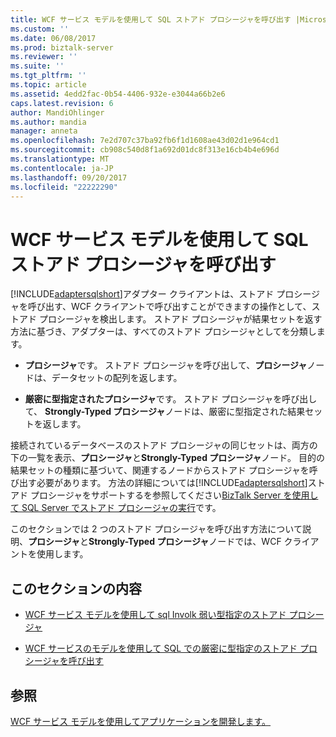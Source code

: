 ```yaml
---
title: WCF サービス モデルを使用して SQL ストアド プロシージャを呼び出す |Microsoft ドキュメント
ms.custom: ''
ms.date: 06/08/2017
ms.prod: biztalk-server
ms.reviewer: ''
ms.suite: ''
ms.tgt_pltfrm: ''
ms.topic: article
ms.assetid: 4edd2fac-0b54-4406-932e-e3044a66b2e6
caps.latest.revision: 6
author: MandiOhlinger
ms.author: mandia
manager: anneta
ms.openlocfilehash: 7e2d707c37ba92fb6f1d1608ae43d02d1e964cd1
ms.sourcegitcommit: cb908c540d8f1a692d01dc8f313e16cb4b4e696d
ms.translationtype: MT
ms.contentlocale: ja-JP
ms.lasthandoff: 09/20/2017
ms.locfileid: "22222290"
---
```

# <a name="invoke-stored-procedures-in-sql-using-the-wcf-service-model"></a>WCF サービス モデルを使用して SQL ストアド プロシージャを呼び出す
[!INCLUDE[adaptersqlshort](../../includes/adaptersqlshort-md.md)]アダプター クライアントは、ストアド プロシージャを呼び出す、WCF クライアントで呼び出すことができますの操作として、ストアド プロシージャを検出します。 ストアド プロシージャが結果セットを返す方法に基づき、アダプターは、すべてのストアド プロシージャとしてを分類します。  
  
-   **プロシージャ**です。 ストアド プロシージャを呼び出して、**プロシージャ**ノードは、データセットの配列を返します。  
  
-   **厳密に型指定されたプロシージャ**です。 ストアド プロシージャを呼び出して、 **Strongly-Typed プロシージャ**ノードは、厳密に型指定された結果セットを返します。  
  
 接続されているデータベースのストアド プロシージャの同じセットは、両方の下の一覧を表示、**プロシージャ**と**Strongly-Typed プロシージャ**ノード。 目的の結果セットの種類に基づいて、関連するノードからストアド プロシージャを呼び出す必要があります。 方法の詳細については[!INCLUDE[adaptersqlshort](../../includes/adaptersqlshort-md.md)]ストアド プロシージャをサポートするを参照してください[BizTalk Server を使用して SQL Server でストアド プロシージャの実行](../../adapters-and-accelerators/adapter-sql/execute-stored-procedures-in-sql-server-using-biztalk-server.md)です。  
  
 このセクションでは 2 つのストアド プロシージャを呼び出す方法について説明、**プロシージャ**と**Strongly-Typed プロシージャ**ノードでは、WCF クライアントを使用します。  
  
## <a name="in-this-section"></a>このセクションの内容  
  
-   [WCF サービス モデルを使用して sql Involk 弱い型指定のストアド プロシージャ](../../adapters-and-accelerators/adapter-sql/invoke-weakly-typed-stored-procedures-in-sql-using-the-wcf-service-model.md)  
  
-   [WCF サービスのモデルを使用して SQL での厳密に型指定のストアド プロシージャを呼び出す](../../adapters-and-accelerators/adapter-sql/invoke-strongly-typed-stored-procedures-in-sql-using-wcf-service-model.md)  
  
## <a name="see-also"></a>参照  
[WCF サービス モデルを使用してアプリケーションを開発します。](../../adapters-and-accelerators/adapter-sql/develop-sql-applications-using-the-wcf-service-model.md)